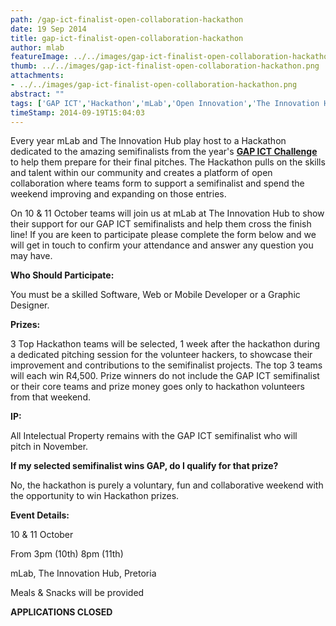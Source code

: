 ```yaml
---
path: /gap-ict-finalist-open-collaboration-hackathon
date: 19 Sep 2014
title: gap-ict-finalist-open-collaboration-hackathon
author: mlab
featureImage: ../../images/gap-ict-finalist-open-collaboration-hackathon.png
thumb: ../../images/gap-ict-finalist-open-collaboration-hackathon.png
attachments: 
- ../../images/gap-ict-finalist-open-collaboration-hackathon.png
abstract: ""
tags: ['GAP ICT','Hackathon','mLab','Open Innovation','The Innovation Hub']
timeStamp: 2014-09-19T15:04:03
---
```


Every year mLab and The Innovation Hub play host to a Hackathon dedicated to the amazing semifinalists from the year's **[GAP ICT Challenge](http:&#x2F;&#x2F;www.theinnovationhub.com&#x2F;gap&#x2F;ict&#x2F;)** to help them prepare for their final pitches. The Hackathon pulls on the skills and talent within our community and creates a platform of open collaboration where teams form to support a semifinalist and spend the weekend improving and expanding on those entries.

On 10 &amp; 11 October teams will join us at mLab at The Innovation Hub to show their support for our GAP ICT semifinalists and help them cross the finish line! If you are keen to participate please complete the form below and we will get in touch to confirm your attendance and answer any question you may have.

**Who Should Participate:**

You must be a skilled Software, Web or Mobile Developer or a Graphic Designer.

**Prizes:**

3 Top Hackathon teams will be selected, 1 week after the hackathon during a dedicated pitching session for the volunteer hackers, to showcase their improvement and contributions to the semifinalist projects. The top 3 teams will each win R4,500. Prize winners do not include the GAP ICT semifinalist or their core teams and prize money goes only to hackathon volunteers from that weekend.

**IP:**

All Intelectual Property remains with the GAP ICT semifinalist who will pitch in November.

**If my selected semifinalist wins GAP, do I qualify for that prize?**

No, the hackathon is purely a voluntary, fun and collaborative weekend with the opportunity to win Hackathon prizes.

**Event Details:**

10 &amp; 11 October

From 3pm (10th) 8pm (11th)

mLab, The Innovation Hub, Pretoria

Meals &amp; Snacks will be provided

**APPLICATIONS CLOSED**


